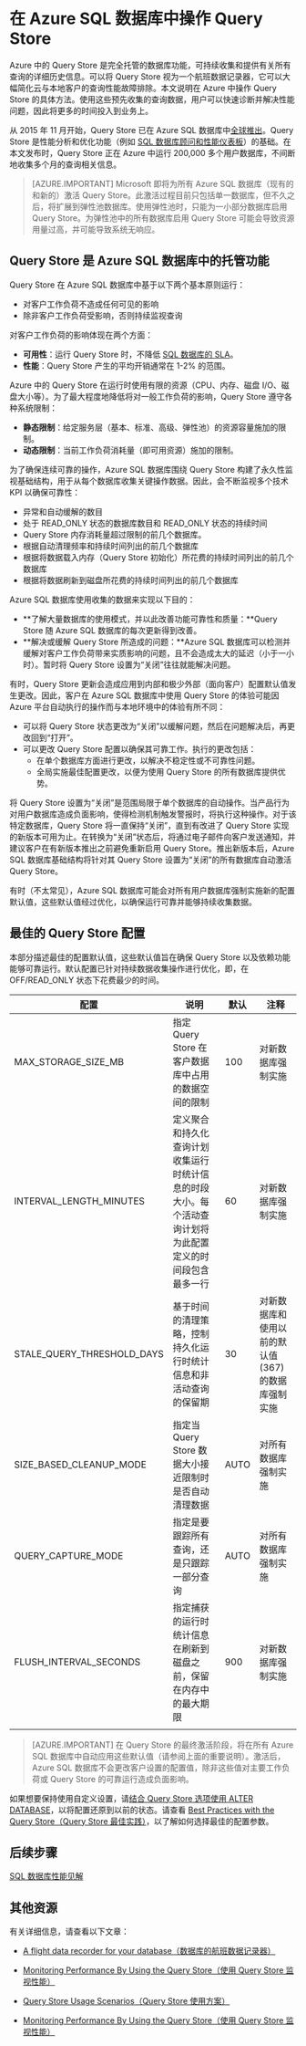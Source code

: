 <properties
   pageTitle="在 Azure SQL 数据库中操作 Query Store"
   description="了解如何在 Azure SQL 数据库中操作 Query Store"
   keywords=""
   services="sql-database"
   documentationCenter=""
   authors="carlrabeler"
   manager="jhubbard"
   editor=""/>

<tags
   ms.service="sql-database"
   ms.date="05/25/2016"
   wacn.date="07/11/2016"/>

# 在 Azure SQL 数据库中操作 Query Store 

Azure 中的 Query Store 是完全托管的数据库功能，可持续收集和提供有关所有查询的详细历史信息。可以将 Query Store 视为一个航班数据记录器，它可以大幅简化云与本地客户的查询性能故障排除。本文说明在 Azure 中操作 Query Store 的具体方法。使用这些预先收集的查询数据，用户可以快速诊断并解决性能问题，因此将更多的时间投入到业务上。

从 2015 年 11 月开始，Query Store 已在 Azure SQL 数据库中[全球推出](https://azure.microsoft.com/updates/general-availability-azure-sql-database-query-store/)。Query Store 是性能分析和优化功能（例如 [SQL 数据库顾问和性能仪表板](https://azure.microsoft.com/updates/sqldatabaseadvisorga/)）的基础。在本文发布时，Query Store 正在 Azure 中运行 200,000 多个用户数据库，不间断地收集多个月的查询相关信息。

> [AZURE.IMPORTANT] Microsoft 即将为所有 Azure SQL 数据库（现有的和新的）激活 Query Store。此激活过程目前只包括单一数据库，但不久之后，将扩展到弹性池数据库。使用弹性池时，只能为一小部分数据库启用 Query Store。为弹性池中的所有数据库启用 Query Store 可能会导致资源用量过高，并可能导致系统无响应。

## Query Store 是 Azure SQL 数据库中的托管功能

Query Store 在 Azure SQL 数据库中基于以下两个基本原则运行：

- 对客户工作负荷不造成任何可见的影响
- 除非客户工作负荷受影响，否则持续监视查询

对客户工作负荷的影响体现在两个方面：

- **可用性**：运行 Query Store 时，不降低 [SQL 数据库的 SLA](/support/sla/sql-data)。
- **性能**：Query Store 产生的平均开销通常在 1-2% 的范围。

Azure 中的 Query Store 在运行时使用有限的资源（CPU、内存、磁盘 I/O、磁盘大小等）。为了最大程度地降低将对一般工作负荷的影响，Query Store 遵守各种系统限制：

- **静态限制**：给定服务层（基本、标准、高级、弹性池）的资源容量施加的限制。
- **动态限制**：当前工作负荷消耗量（即可用资源）施加的限制。

为了确保连续可靠的操作，Azure SQL 数据库围绕 Query Store 构建了永久性监视基础结构，用于从每个数据库收集关键操作数据。因此，会不断监视多个技术 KPI 以确保可靠性：

- 异常和自动缓解的数目
- 处于 READ\_ONLY 状态的数据库数目和 READ\_ONLY 状态的持续时间
- Query Store 内存消耗量超过限制的前几个数据库。
- 根据自动清理频率和持续时间列出的前几个数据库
- 根据将数据载入内存（Query Store 初始化）所花费的持续时间列出的前几个数据库
- 根据将数据刷新到磁盘所花费的持续时间列出的前几个数据库

Azure SQL 数据库使用收集的数据来实现以下目的：

- **了解大量数据库的使用模式，并以此改善功能可靠性和质量：**Query Store 随 Azure SQL 数据库的每次更新得到改善。 
- **解决或缓解 Query Store 所造成的问题：**Azure SQL 数据库可以检测并缓解对客户工作负荷带来实质影响的问题，且不会造成太大的延迟（小于一小时）。暂时将 Query Store 设置为“关闭”往往就能解决问题。

有时，Query Store 更新会造成应用到内部和极少外部（面向客户）配置默认值发生更改。因此，客户在 Azure SQL 数据库中使用 Query Store 的体验可能因 Azure 平台自动执行的操作而与本地环境中的体验有所不同：

- 可以将 Query Store 状态更改为“关闭”以缓解问题，然后在问题解决后，再更改回到“打开”。
- 可以更改 Query Store 配置以确保其可靠工作。执行的更改包括：
    - 在单个数据库方面进行更改，以解决不稳定性或不可靠性问题。
    - 全局实施最佳配置更改，以便为使用 Query Store 的所有数据库提供优势。

将 Query Store 设置为“关闭”是范围局限于单个数据库的自动操作。当产品行为对用户数据库造成负面影响，使得检测机制触发警报时，将执行这种操作。对于该特定数据库，Query Store 将一直保持“关闭”，直到有改进了 Query Store 实现的新版本可用为止。在转换为“关闭”状态后，将通过电子邮件向客户发送通知，并建议客户在有新版本推出之前避免重新启用 Query Store。推出新版本后，Azure SQL 数据库基础结构将针对其 Query Store 设置为“关闭”的所有数据库自动激活 Query Store。

有时（不太常见），Azure SQL 数据库可能会对所有用户数据库强制实施新的配置默认值，这些默认值经过优化，以确保运行可靠并能够持续收集数据。

## 最佳的 Query Store 配置

本部分描述最佳的配置默认值，这些默认值旨在确保 Query Store 以及依赖功能能够可靠运行。默认配置已针对持续数据收集操作进行优化，即，在 OFF/READ\_ONLY 状态下花费最少的时间。

| 配置 | 说明 | 默认 | 注释 |
| ------------- | ----------- | ------- | ------- |
| MAX\_STORAGE\_SIZE\_MB | 指定 Query Store 在客户数据库中占用的数据空间的限制 | 100 | 对新数据库强制实施 |
| INTERVAL\_LENGTH\_MINUTES | 定义聚合和持久化查询计划收集运行时统计信息的时段大小。每个活动查询计划将为此配置定义的时间段包含最多一行 | 60 | 对新数据库强制实施 |
| STALE\_QUERY\_THRESHOLD\_DAYS | 基于时间的清理策略，控制持久化运行时统计信息和非活动查询的保留期 | 30 | 对新数据库和使用以前的默认值 (367) 的数据库强制实施 |
| SIZE\_BASED\_CLEANUP\_MODE | 指定当 Query Store 数据大小接近限制时是否自动清理数据 | AUTO | 对所有数据库强制实施 |
| QUERY\_CAPTURE\_MODE | 指定是要跟踪所有查询，还是只跟踪一部分查询 | AUTO | 对所有数据库强制实施 |
| FLUSH\_INTERVAL\_SECONDS | 指定捕获的运行时统计信息在刷新到磁盘之前，保留在内存中的最大期限 | 900 | 对新数据库强制实施 |
||||||

> [AZURE.IMPORTANT] 在 Query Store 的最终激活阶段，将在所有 Azure SQL 数据库中自动应用这些默认值（请参阅上面的重要说明）。激活后，Azure SQL 数据库不会更改客户设置的配置值，除非这些值对主要工作负荷或 Query Store 的可靠运行造成负面影响。

如果想要保持使用自定义设置，请[结合 Query Store 选项使用 ALTER DATABASE](https://msdn.microsoft.com/zh-cn/library/bb522682.aspx)，以将配置还原到以前的状态。请查看 [Best Practices with the Query Store（Query Store 最佳实践）](https://msdn.microsoft.com/zh-cn/library/mt604821.aspx)，以了解如何选择最佳的配置参数。

## 后续步骤

[SQL 数据库性能见解](/documentation/articles/sql-database-performance)

## 其他资源

有关详细信息，请查看以下文章：

- [A flight data recorder for your database（数据库的航班数据记录器）](https://azure.microsoft.com/blog/query-store-a-flight-data-recorder-for-your-database) 

- [Monitoring Performance By Using the Query Store（使用 Query Store 监视性能）](https://msdn.microsoft.com/zh-cn/library/dn817826.aspx)

- [Query Store Usage Scenarios（Query Store 使用方案）](https://msdn.microsoft.com/zh-cn/library/mt614796.aspx)

- [Monitoring Performance By Using the Query Store（使用 Query Store 监视性能）](https://msdn.microsoft.com/zh-cn/library/dn817826.aspx)

<!---HONumber=Mooncake_0704_2016-->